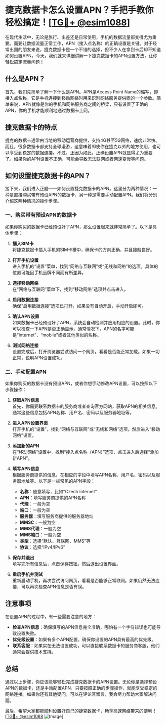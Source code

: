# 捷克数据卡怎么设置APN？手把手教你轻松搞定！[[TG💪+ @esim1088](https://t.me/s/esim1088)]

在现代生活中，无论是旅行、出差还是日常使用，手机的数据流量都变得尤为重要。而要让数据流量正常工作，APN（接入点名称）的正确设置是关键。对于经常出国的朋友来说，捷克数据卡是一个不错的选择，但不少人在拿到卡后却不知道如何设置APN。今天，我们就来详细讲解一下捷克数据卡的APN设置方法，让你轻松搞定流量问题！

## 什么是APN？

首先，我们先简单了解一下什么是APN。APN是Access Point Name的缩写，即接入点名称，它是手机连接到移动网络时用来识别网络服务提供商的一个参数。简单来说，APN就像是你的手机和网络服务商之间的桥梁，只有设置了正确的APN，你的手机才能顺利地通过数据卡上网。

## 捷克数据卡的特点

捷克的数据卡通常由当地的移动运营商提供，支持4G甚至5G网络，速度非常快。而且，很多数据卡都支持全球漫游，这意味着即使你在捷克以外的地方使用，也可以享受到稳定的数据连接。不过，正因为如此，正确设置APN就显得尤为重要了。如果你的APN设置不正确，可能会导致无法联网或者网速变慢等问题。

## 如何设置捷克数据卡的APN？

接下来，我们进入正题——如何设置捷克数据卡的APN。这里分为两种情况：一种是直接购买带有预设APN的数据卡，另一种是需要手动配置APN。我们将分别介绍这两种情况的操作步骤。

### 一、购买带有预设APN的数据卡

如果你购买的数据卡已经预设好了APN，那么设置起来就非常简单了。以下是具体步骤：

1. **插入SIM卡**  
   将捷克数据卡插入手机的SIM卡槽中，确保卡的方向正确，并且接触良好。

2. **打开手机设置**  
   进入手机的“设置”菜单，找到“网络与互联网”或“无线和网络”的选项。具体的位置可能因手机品牌不同而有所差异。

3. **选择移动网络**  
   在“网络与互联网”菜单下，找到“移动网络”选项并点击进入。

4. **启用数据连接**  
   确保“启用数据连接”选项已打开。如果没有自动开启，手动开启即可。

5. **确认APN设置**  
   如果数据卡已经预设好了APN，系统会自动检测并应用相应的设置。此时，你可以检查一下APN是否正确显示。通常情况下，APN的名字可能是“internet”、“mobile”或者其他类似的名称。

6. **测试网络连接**  
   设置完成后，打开浏览器尝试访问一个网页，看看是否能正常加载。如果一切正常，说明APN设置成功。

### 二、手动配置APN

如果你购买的数据卡没有预设APN，或者你想手动修改APN设置，可以按照以下步骤操作：

1. **获取APN信息**  
   首先，你需要联系数据卡的服务商或者查询官方网站，获取APN的相关信息。通常这些信息包括APN名称、用户名、密码以及服务器地址等。

2. **进入APN设置界面**  
   打开手机的“设置”，找到“网络与互联网”或“无线和网络”选项，然后进入“移动网络”设置。

3. **添加新的APN**  
   在“移动网络”设置中，找到“接入点名称（APN）”选项，点击进入后选择“添加新APN”。

4. **填写APN信息**  
   根据服务商提供的信息，在相应的字段中填写APN名称、用户名、密码以及服务器地址等。以下是一些常见的APN字段：
   - **名称**：随意填写，比如“Czech Internet”
   - **APN**：填写服务商提供的APN名称
   - **代理**：一般为空
   - **端口**：一般为空
   - **服务器**：填写服务商提供的服务器地址
   - **MMSC**：一般为空
   - **MMS代理**：一般为空
   - **MMS端口**：一般为空
   - **类型**：选择“默认、互联网、MMS”等
   - **协议**：选择“IPv4/IPv6”

5. **保存并退出**  
   填写完所有信息后，点击保存按钮。然后退出设置界面。

6. **重启手机并测试**  
   重新启动手机，再次尝试访问网页，看看是否能够正常联网。如果仍然无法连接，可以再次检查APN信息是否有误。

## 注意事项

在设置APN的过程中，有一些需要注意的地方：

- **检查APN信息**：确保填写的APN信息完全准确，哪怕有一个字符错误也可能导致设置失败。
- **优先级设置**：如果有多个APN配置，确保你设置的APN具有最高的优先级。
- **联系客服**：如果实在无法设置成功，可以直接联系数据卡的服务商客服，他们通常会提供技术支持。

## 总结

通过以上步骤，你应该能够轻松完成捷克数据卡的APN设置。无论你是选择预设APN的数据卡，还是手动配置APN，只要按照正确的步骤操作，就能享受稳定的网络连接。如果你还有其他疑问，可以在评论区留言，我会尽力帮助大家解决问题。

最后，希望大家都能顺利设置好自己的捷克数据卡，畅享高速网络带来的便利！[[TG💪+ @esim1088](https://t.me/s/esim1088) ![Image](https://i.postimg.cc/4NQfJmqS/Snipaste-2025-05-13-00-14-12.png)]